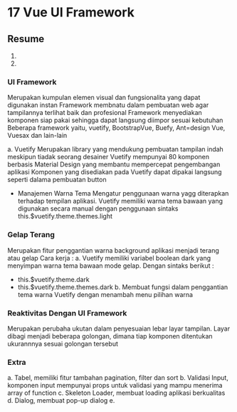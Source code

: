 # 17 Vue UI Framework

## Resume
1. 
2.

### UI Framework
Merupakan kumpulan elemen visual dan fungsionalita yang dapat digunakan instan
Framework membnatu dalam pembuatan web agar tampilannya terlihat baik dan profesional
Framework menyediakan komponen siap pakai sehingga dapat langsung diimpor sesuai kebutuhan
Beberapa framework yaitu, vuetify, BootstrapVue, Buefy, Ant=design Vue, Vuesax dan lain-lain

a. Vuetify
Merupakan library yang mendukung pembuatan tampilan indah meskipun tiadak seorang desainer
Vuetify mempunyai 80 komponen berbasis Material Design yang membantu mempercepat pengembangan aplikasi
Komponen yang disediakan pada Vuetify dapat dipakai langsung seperti dalama pembuatan button
- Manajemen Warna Tema
Mengatur penggunaan warna yagg diterapkan terhadap tempilan aplikasi.
Vuetify memiliki warna tema bawaan yang digunakan secara manual dengan penggunaan sintaks this.$vuetify.theme.themes.light

### Gelap Terang
Merupakan fitur penggantian warna background aplikasi menjadi terang atau gelap
Cara kerja :
a. Vuetify memiliki variabel boolean dark yang menyimpan warna tema bawaan mode gelap.
Dengan sintaks berikut :
- this.$vuetify.theme.dark
- this.$vuetify.theme.themes.dark
b. Membuat fungsi dalam penggantian tema warna Vuetify dengan menambah menu pilihan warna

### Reaktivitas Dengan UI Framework
Merupakan perubaha ukutan dalam penyesuaian lebar layar tampilan. Layar dibagi menjadi beberapa golongan, dimana tiap komponen
ditentukan ukurannnya sesuai golongan tersebut

### Extra
a. Tabel, memiliki fitur tambahan pagination, filter dan sort
b. Validasi Input, komponen input mempunyai props untuk validasi yang mampu menerima array of function
c. Skeleton Loader, membuat loading aplikasi berkualitas
d. Dialog, membuat pop-up dialog
e. 


